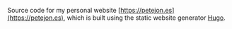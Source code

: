 Source code for my personal website [https://petejon.es](https://petejon.es), which is built using the static website generator [Hugo](https://gohugo.io/).